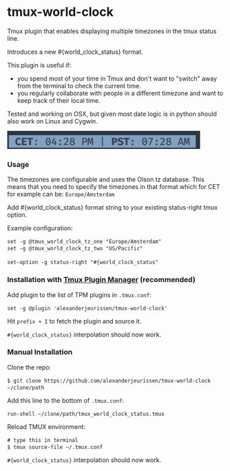 tmux-world-clock
=============================

Tmux plugin that enables displaying multiple timezones in the tmux status line.

Introduces a new #{world_clock_status} format.

This plugin is useful if:

- you spend most of your time in Tmux and don't want to "switch" away from the terminal to check the
  current time.
- you regularly collaborate with people in a different timezone and want to keep track of their
  local time.

Tested and working on OSX, but given most date logic is in python should also work on Linux and Cygwin.

![image](https://raw.githubusercontent.com/alexanderjeurissen/tmux-world-clock/master/screenshots/screenshot.png)

### Usage

The timezones are configurable and uses the Olson tz database. This means that you need to specify
the timezones in that format which for CET for example can be: `Europe/Amsterdam`

Add #{world_clock_status} format string to your existing status-right tmux option.

Example configuration:

    set -g @tmux_world_clock_tz_one "Europe/Amsterdam"
    set -g @tmux_world_clock_tz_two "US/Pacific"

    set-option -g status-right "#{world_clock_status"

### Installation with [Tmux Plugin Manager](https://github.com/tmux-plugins/tpm) (recommended)

Add plugin to the list of TPM plugins in `.tmux.conf`:

    set -g @plugin 'alexanderjeurissen/tmux-world-clock'

Hit `prefix + I` to fetch the plugin and source it.

`#{world_clock_status}` interpolation should now work.

### Manual Installation

Clone the repo:

    $ git clone https://github.com/alexanderjeurissen/tmux-world-clock ~/clone/path

Add this line to the bottom of `.tmux.conf`:

    run-shell ~/clone/path/tmux_world_clock_status.tmux

Reload TMUX environment:

    # type this in terminal
    $ tmux source-file ~/.tmux.conf

`#{world_clock_status}` interpolation should now work.
